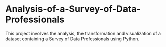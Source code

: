 # Analysis-of-a-Survey-of-Data-Professionals
This project involves the analysis, the transformation and visualization of a dataset containing a Survey of Data Professionals using Python.

